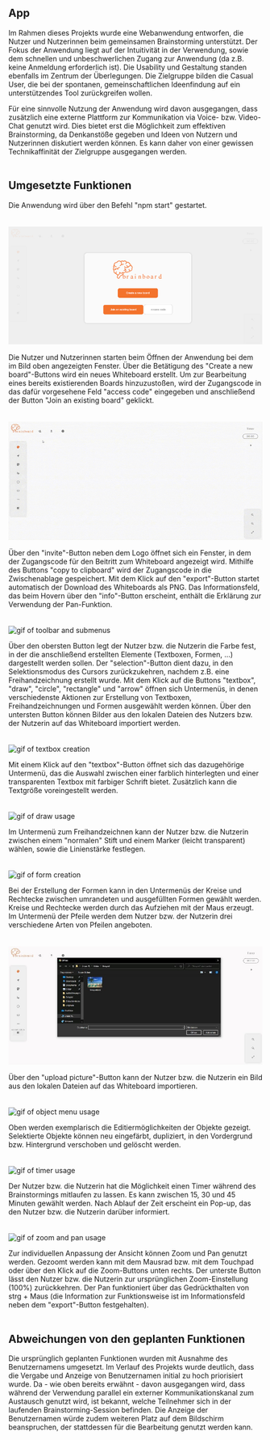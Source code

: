 ## App

Im Rahmen dieses Projekts wurde eine Webanwendung entworfen, die Nutzer und Nutzerinnen beim gemeinsamen Brainstorming unterstützt. Der Fokus der Anwendung liegt auf der Intuitivität in der Verwendung, sowie dem schnellen und unbeschwerlichen Zugang zur Anwendung (da z.B. keine Anmeldung erforderlich ist). Die Usability und Gestaltung standen ebenfalls im Zentrum der Überlegungen. Die Zielgruppe bilden die Casual User, die bei der spontanen, gemeinschaftlichen Ideenfindung auf ein unterstützendes Tool zurückgreifen wollen.

Für eine sinnvolle Nutzung der Anwendung wird davon ausgegangen, dass zusätzlich eine externe Plattform zur Kommunikation via Voice- bzw. Video-Chat genutzt wird. Dies bietet erst die Möglichkeit zum effektiven Brainstorming, da Denkanstöße gegeben und Ideen von Nutzern und Nutzerinnen diskutiert werden können. Es kann daher von einer gewissen Technikaffinität der Zielgruppe ausgegangen werden. 
<br>
<br>
## Umgesetzte Funktionen

Die Anwendung wird über den Befehl "npm start" gestartet. 
<br>
<br>
<br>
![image of modal](https://github.com/UniRegensburg/mme-ws2020-projekte-brainstorming-1/blob/Dev/docs/assets/screenshots/modal.jpg)

Die Nutzer und Nutzerinnen starten beim Öffnen der Anwendung bei dem im Bild oben angezeigten Fenster. Über die Betätigung des "Create a new board"-Buttons wird ein neues Whiteboard erstellt. Um zur Bearbeitung eines bereits existierenden Boards hinzuzustoßen, wird der Zugangscode in das dafür vorgesehene Feld "access code" eingegeben und anschließend der Button "Join an existing board" geklickt.
<br>
<br>
<br>
![gif of access code modal](https://github.com/UniRegensburg/mme-ws2020-projekte-brainstorming-1/blob/Dev/docs/assets/gifs/access-code.gif)

Über den "invite"-Button neben dem Logo öffnet sich ein Fenster, in dem der Zugangscode für den Beitritt zum Whiteboard angezeigt wird. Mithilfe des Buttons "copy to clipboard" wird der Zugangscode in die Zwischenablage gespeichert. Mit dem Klick auf den "export"-Button startet automatisch der Download des Whiteboards als PNG. Das Informationsfeld, das beim Hovern über den "info"-Button erscheint, enthält die Erklärung zur Verwendung der Pan-Funktion.
<br>
<br>
<br>
![gif of toolbar and submenus](https://github.com/UniRegensburg/mme-ws2020-projekte-brainstorming-1/blob/Dev/docs/assets/gifs/toolbar.gif)

Über den obersten Button legt der Nutzer bzw. die Nutzerin die Farbe fest, in der die anschließend erstellten Elemente (Textboxen, Formen, ...) dargestellt werden sollen. Der "selection"-Button dient dazu, in den Selektionsmodus des Cursors zurückzukehren, nachdem z.B. eine Freihandzeichnung erstellt wurde. Mit dem Klick auf die Buttons "textbox", "draw", "circle", "rectangle" und "arrow" öffnen sich Untermenüs, in denen verschiedenste Aktionen zur Erstellung von Textboxen, Freihandzeichnungen und Formen ausgewählt werden können. Über den untersten Button können Bilder aus den lokalen Dateien des Nutzers bzw. der Nutzerin auf das Whiteboard importiert werden. 
<br>
<br>
<br>
![gif of textbox creation](https://github.com/UniRegensburg/mme-ws2020-projekte-brainstorming-1/blob/Dev/docs/assets/gifs/textbox.gif)

Mit einem Klick auf den "textbox"-Button öffnet sich das dazugehörige Untermenü, das die Auswahl zwischen einer farblich hinterlegten und einer transparenten Textbox mit farbiger Schrift bietet. Zusätzlich kann die Textgröße voreingestellt werden.
<br>
<br>
<br>
![gif of draw usage](https://github.com/UniRegensburg/mme-ws2020-projekte-brainstorming-1/blob/Dev/docs/assets/gifs/draw.gif)

Im Untermenü zum Freihandzeichnen kann der Nutzer bzw. die Nutzerin zwischen einem "normalen" Stift und einem Marker (leicht transparent) wählen, sowie die Linienstärke festlegen.
<br>
<br>
<br>
![gif of form creation](https://github.com/UniRegensburg/mme-ws2020-projekte-brainstorming-1/blob/Dev/docs/assets/gifs/form.gif)

Bei der Erstellung der Formen kann in den Untermenüs der Kreise und Rechtecke zwischen umrandeten und ausgefüllten Formen gewählt werden. Kreise und Rechtecke werden durch das Aufziehen mit der Maus erzeugt. Im Untermenü der Pfeile werden dem Nutzer bzw. der Nutzerin drei verschiedene Arten von Pfeilen angeboten. 
<br>
<br>
<br>
![image of image import](https://github.com/UniRegensburg/mme-ws2020-projekte-brainstorming-1/blob/Dev/docs/assets/screenshots/image%20import.jpg)

Über den "upload picture"-Button kann der Nutzer bzw. die Nutzerin ein Bild aus den lokalen Dateien auf das Whiteboard importieren.
<br>
<br>
<br>
![gif of object menu usage](https://github.com/UniRegensburg/mme-ws2020-projekte-brainstorming-1/blob/Dev/docs/assets/gifs/object-menue.gif)

Oben werden exemplarisch die Editiermöglichkeiten der Objekte gezeigt. Selektierte Objekte können neu eingefärbt, dupliziert, in den Vordergrund bzw. Hintergrund verschoben und gelöscht werden. 
<br>
<br>
<br>
![gif of timer usage](https://github.com/UniRegensburg/mme-ws2020-projekte-brainstorming-1/blob/Dev/docs/assets/gifs/timer.gif)

Der Nutzer bzw. die Nutzerin hat die Möglichkeit einen Timer während des Brainstormings mitlaufen zu lassen. Es kann zwischen 15, 30 und 45 Minuten gewählt werden. Nach Ablauf der Zeit erscheint ein Pop-up, das den Nutzer bzw. die Nutzerin darüber informiert. 
<br>
<br>
<br>
![gif of zoom and pan usage](https://github.com/UniRegensburg/mme-ws2020-projekte-brainstorming-1/blob/Dev/docs/assets/gifs/zoom-and-pan.gif)

Zur individuellen Anpassung der Ansicht können Zoom und Pan genutzt werden. Gezoomt werden kann mit dem Mausrad bzw. mit dem Touchpad oder über den Klick auf die Zoom-Buttons unten rechts. Der unterste Button lässt den Nutzer bzw. die Nutzerin zur ursprünglichen Zoom-Einstellung (100%) zurückkehren. Der Pan funktioniert über das Gedrückthalten von strg + Maus (die Information zur Funktionsweise ist im Informationsfeld neben dem "export"-Button festgehalten).
<br>
<br>
## Abweichungen von den geplanten Funktionen

Die ursprünglich geplanten Funktionen wurden mit Ausnahme des Benutzernamens umgesetzt. Im Verlauf des Projekts wurde deutlich, dass die Vergabe und Anzeige von Benutzernamen initial zu hoch priorisiert wurde. Da - wie oben bereits erwähnt - davon ausgegangen wird, dass während der Verwendung parallel ein externer Kommunikationskanal zum Austausch genutzt wird, ist bekannt, welche Teilnehmer sich in der laufenden Brainstorming-Session befinden. Die Anzeige der Benutzernamen würde zudem weiteren Platz auf dem Bildschirm beanspruchen, der stattdessen für die Bearbeitung genutzt werden kann. 
